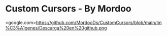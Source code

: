 # Custom Cursors - By Mordoo
<google.com><https://github.com/MordooDs/CustomCursors/blob/main/Im%C3%A1genes/Descarga%20en%20github.png>
